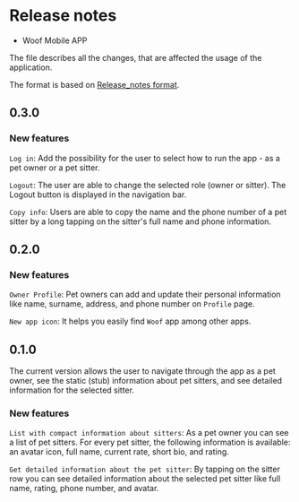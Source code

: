  # Release notes

- Woof Mobile APP

The file describes all the changes, that are affected the usage of the application.

The format is based on [Release_notes format](https://github.com/ios-course/ironfoudation-team-project/wiki/Release_notes-format).


## 0.3.0

### New features

`Log in`: Add the possibility for the user to select how to run the app - as a pet owner or a pet sitter.

`Logout`: The user are able to change the selected role (owner or sitter). The Logout button is displayed in the navigation bar.

`Copy info`: Users are able to copy the name and the phone number of a pet sitter by a long tapping on the sitter's full name and phone information.


## 0.2.0

### New features

`Owner Profile`: Pet owners can add and update their personal information like name, surname, address, and phone number on `Profile` page.

`New app icon`: It helps you easily find `Woof` app among other apps.


## 0.1.0

The current version allows the user to navigate through the app as a pet owner, see the static (stub) information about pet sitters, and see detailed information for the selected sitter.

### New features
`List with compact information about sitters`: As a pet owner you can see a list of pet sitters. For every pet sitter, the following information is available: an avatar icon, full name, current rate, short bio, and rating.

`Get detailed information about the pet sitter`: By tapping on the sitter row you can see detailed information about the selected pet sitter like full name, rating, phone number, and avatar.
